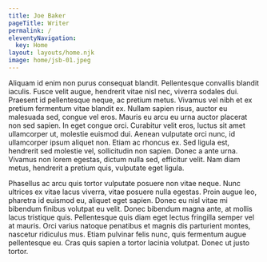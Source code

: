 ```yaml
---
title: Joe Baker
pageTitle: Writer
permalink: /
eleventyNavigation:
  key: Home
layout: layouts/home.njk
image: home/jsb-01.jpeg
---
```


Aliquam id enim non purus consequat blandit. Pellentesque convallis blandit iaculis. Fusce velit augue, hendrerit vitae nisl nec, viverra sodales dui. Praesent id pellentesque neque, ac pretium metus. Vivamus vel nibh et ex pretium fermentum vitae blandit ex. Nullam sapien risus, auctor eu malesuada sed, congue vel eros. Mauris eu arcu eu urna auctor placerat non sed sapien. In eget congue orci. Curabitur velit eros, luctus sit amet ullamcorper ut, molestie euismod dui. Aenean vulputate orci nunc, id ullamcorper ipsum aliquet non. Etiam ac rhoncus ex. Sed ligula est, hendrerit sed molestie vel, sollicitudin non sapien. Donec a ante urna. Vivamus non lorem egestas, dictum nulla sed, efficitur velit. Nam diam metus, hendrerit a pretium quis, vulputate eget ligula.

Phasellus ac arcu quis tortor vulputate posuere non vitae neque. Nunc ultrices ex vitae lacus viverra, vitae posuere nulla egestas. Proin augue leo, pharetra id euismod eu, aliquet eget sapien. Donec eu nisl vitae mi bibendum finibus volutpat eu velit. Donec bibendum magna ante, at mollis lacus tristique quis. Pellentesque quis diam eget lectus fringilla semper vel at mauris. Orci varius natoque penatibus et magnis dis parturient montes, nascetur ridiculus mus. Etiam pulvinar felis nunc, quis fermentum augue pellentesque eu. Cras quis sapien a tortor lacinia volutpat. Donec ut justo tortor.